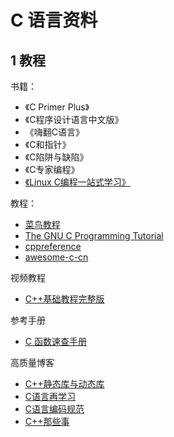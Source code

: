 # C 语言资料

## 1 教程

书籍：

- 《C Primer Plus》
- 《C程序设计语言中文版》
- 《嗨翻C语言》
- 《C和指针》
- 《C陷阱与缺陷》
- 《C专家编程》
- [《Linux C编程一站式学习》](https://akaedu.github.io/book/)

教程：

- [菜鸟教程](https://www.runoob.com/cprogramming/c-tutorial.html)
- [The GNU C Programming Tutorial](http://www.crasseux.com/books/ctutorial/)
- [cppreference](https://zh.cppreference.com/w/c)
- [awesome-c-cn](https://github.com/jobbole/awesome-c-cn)

视频教程

- [C++基础教程完整版](http://yun.itheima.com/course/c55.html?hm)

参考手册

- [C 函数速查手册](https://www.kymjs.com/c/)

高质量博客

- [C++静态库与动态库](https://www.cnblogs.com/skynet/p/3372855.html)
- [C语言再学习](https://blog.csdn.net/qq_29350001/category_9267707.html?utm_source=zl2019)
- [C语言编码规范](http://www.jianshu.com/p/0c29795c31fe)
- [C++那些事](https://github.com/Light-City/CPlusPlusThings)
